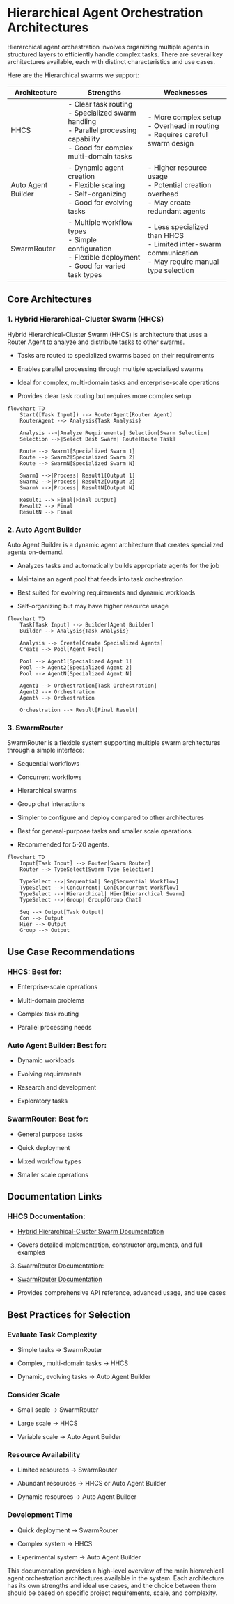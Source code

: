 # Hierarchical Agent Orchestration Architectures

Hierarchical agent orchestration involves organizing multiple agents in structured layers to efficiently handle complex tasks. There are several key architectures available, each with distinct characteristics and use cases.

Here are the Hierarchical swarms we support:

| Architecture | Strengths | Weaknesses |
|--------------|-----------|------------|
| HHCS | - Clear task routing<br>- Specialized swarm handling<br>- Parallel processing capability<br>- Good for complex multi-domain tasks | - More complex setup<br>- Overhead in routing<br>- Requires careful swarm design |
| Auto Agent Builder | - Dynamic agent creation<br>- Flexible scaling<br>- Self-organizing<br>- Good for evolving tasks | - Higher resource usage<br>- Potential creation overhead<br>- May create redundant agents |
| SwarmRouter | - Multiple workflow types<br>- Simple configuration<br>- Flexible deployment<br>- Good for varied task types | - Less specialized than HHCS<br>- Limited inter-swarm communication<br>- May require manual type selection |



## Core Architectures

### 1. Hybrid Hierarchical-Cluster Swarm (HHCS)

Hybrid Hierarchical-Cluster Swarm (HHCS) is architecture that uses a Router Agent to analyze and distribute tasks to other swarms.

- Tasks are routed to specialized swarms based on their requirements

- Enables parallel processing through multiple specialized swarms

- Ideal for complex, multi-domain tasks and enterprise-scale operations

- Provides clear task routing but requires more complex setup


```mermaid
flowchart TD
    Start([Task Input]) --> RouterAgent[Router Agent]
    RouterAgent --> Analysis{Task Analysis}
    
    Analysis -->|Analyze Requirements| Selection[Swarm Selection]
    Selection -->|Select Best Swarm| Route[Route Task]
    
    Route --> Swarm1[Specialized Swarm 1]
    Route --> Swarm2[Specialized Swarm 2]
    Route --> SwarmN[Specialized Swarm N]
    
    Swarm1 -->|Process| Result1[Output 1]
    Swarm2 -->|Process| Result2[Output 2]
    SwarmN -->|Process| ResultN[Output N]
    
    Result1 --> Final[Final Output]
    Result2 --> Final
    ResultN --> Final
```

### 2. Auto Agent Builder

Auto Agent Builder is a dynamic agent architecture that creates specialized agents on-demand.

- Analyzes tasks and automatically builds appropriate agents for the job

- Maintains an agent pool that feeds into task orchestration

- Best suited for evolving requirements and dynamic workloads

- Self-organizing but may have higher resource usage

```mermaid
flowchart TD
    Task[Task Input] --> Builder[Agent Builder]
    Builder --> Analysis{Task Analysis}
    
    Analysis --> Create[Create Specialized Agents]
    Create --> Pool[Agent Pool]
    
    Pool --> Agent1[Specialized Agent 1]
    Pool --> Agent2[Specialized Agent 2]
    Pool --> AgentN[Specialized Agent N]
    
    Agent1 --> Orchestration[Task Orchestration]
    Agent2 --> Orchestration
    AgentN --> Orchestration
    
    Orchestration --> Result[Final Result]
```

### 3. SwarmRouter


SwarmRouter is a flexible system supporting multiple swarm architectures through a simple interface:

- Sequential workflows

- Concurrent workflows

- Hierarchical swarms

- Group chat interactions

- Simpler to configure and deploy compared to other architectures

- Best for general-purpose tasks and smaller scale operations

- Recommended for 5-20 agents.

```mermaid
flowchart TD
    Input[Task Input] --> Router[Swarm Router]
    Router --> TypeSelect{Swarm Type Selection}
    
    TypeSelect -->|Sequential| Seq[Sequential Workflow]
    TypeSelect -->|Concurrent| Con[Concurrent Workflow]
    TypeSelect -->|Hierarchical| Hier[Hierarchical Swarm]
    TypeSelect -->|Group| Group[Group Chat]
    
    Seq --> Output[Task Output]
    Con --> Output
    Hier --> Output
    Group --> Output
```

## Use Case Recommendations

### **HHCS**: Best for:
   
- Enterprise-scale operations

- Multi-domain problems

- Complex task routing

- Parallel processing needs

###  **Auto Agent Builder**: Best for:

- Dynamic workloads

- Evolving requirements

- Research and development

- Exploratory tasks

### **SwarmRouter**: Best for:

- General purpose tasks

- Quick deployment

- Mixed workflow types

- Smaller scale operations

## Documentation Links

### HHCS Documentation:

- [Hybrid Hierarchical-Cluster Swarm Documentation](https://docs.swarms.world/en/latest/swarms/structs/hhcs/)

- Covers detailed implementation, constructor arguments, and full examples


3. SwarmRouter Documentation:

- [SwarmRouter Documentation](https://docs.swarms.world/en/latest/swarms/structs/swarm_router/)

- Provides comprehensive API reference, advanced usage, and use cases

## Best Practices for Selection

### **Evaluate Task Complexity**
   
- Simple tasks → SwarmRouter

- Complex, multi-domain tasks → HHCS

- Dynamic, evolving tasks → Auto Agent Builder

### **Consider Scale**
   
- Small scale → SwarmRouter

- Large scale → HHCS

- Variable scale → Auto Agent Builder

### **Resource Availability**
   
- Limited resources → SwarmRouter

- Abundant resources → HHCS or Auto Agent Builder

- Dynamic resources → Auto Agent Builder

### **Development Time**

- Quick deployment → SwarmRouter

- Complex system → HHCS

- Experimental system → Auto Agent Builder


This documentation provides a high-level overview of the main hierarchical agent orchestration architectures available in the system. Each architecture has its own strengths and ideal use cases, and the choice between them should be based on specific project requirements, scale, and complexity.

